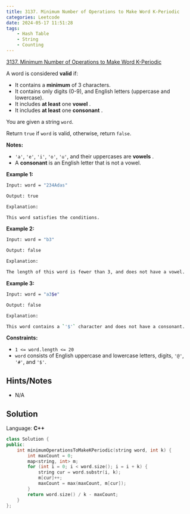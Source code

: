 ```yaml
---
title: 3137. Minimum Number of Operations to Make Word K-Periodic
categories: Leetcode
date: 2024-05-17 11:51:28
tags:
    - Hash Table
    - String
    - Counting
---
```


[3137. Minimum Number of Operations to Make Word K-Periodic](https://leetcode.com/problems/minimum-number-of-operations-to-make-word-k-periodic/description/)

A word is considered **valid**  if:

- It contains a **minimum**  of 3 characters.
- It contains only digits (0-9), and English letters (uppercase and lowercase).
- It includes **at least**  one **vowel** .
- It includes **at least**  one **consonant** .

You are given a string `word`.

Return `true` if `word` is valid, otherwise, return `false`.

**Notes:**

- `'a'`, `'e'`, `'i'`, `'o'`, `'u'`, and their uppercases are **vowels** .
- A **consonant**  is an English letter that is not a vowel.

**Example 1:**

```bash
Input: word = "234Adas"

Output: true

Explanation:

This word satisfies the conditions.
```

**Example 2:**

```bash
Input: word = "b3"

Output: false

Explanation:

The length of this word is fewer than 3, and does not have a vowel.
```

**Example 3:**

```bash
Input: word = "a3$e"

Output: false

Explanation:

This word contains a `'$'` character and does not have a consonant.
```

**Constraints:**

- `1 <= word.length <= 20`
- `word` consists of English uppercase and lowercase letters, digits, `'@'`, `'#'`, and `'$'`.

## Hints/Notes

- N/A

## Solution

Language: **C++**

```C++
class Solution {
public:
    int minimumOperationsToMakeKPeriodic(string word, int k) {
        int maxCount = 0;
        map<string, int> m;
        for (int i = 0; i < word.size(); i = i + k) {
            string cur = word.substr(i, k);
            m[cur]++;
            maxCount = max(maxCount, m[cur]);
        }
        return word.size() / k - maxCount;
    }
};
```
